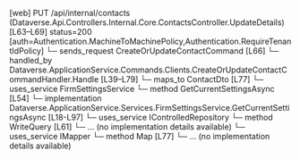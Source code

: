 [web] PUT /api/internal/contacts  (Dataverse.Api.Controllers.Internal.Core.ContactsController.UpdateDetails)  [L63–L69] status=200 [auth=Authentication.MachineToMachinePolicy,Authentication.RequireTenantIdPolicy]
  └─ sends_request CreateOrUpdateContactCommand [L66]
    └─ handled_by Dataverse.ApplicationService.Commands.Clients.CreateOrUpdateContactCommandHandler.Handle [L39–L79]
      └─ maps_to ContactDto [L77]
      └─ uses_service FirmSettingsService
        └─ method GetCurrentSettingsAsync [L54]
          └─ implementation Dataverse.ApplicationService.Services.FirmSettingsService.GetCurrentSettingsAsync [L18-L97]
      └─ uses_service IControlledRepository<Contact>
        └─ method WriteQuery [L61]
          └─ ... (no implementation details available)
      └─ uses_service IMapper
        └─ method Map [L77]
          └─ ... (no implementation details available)

